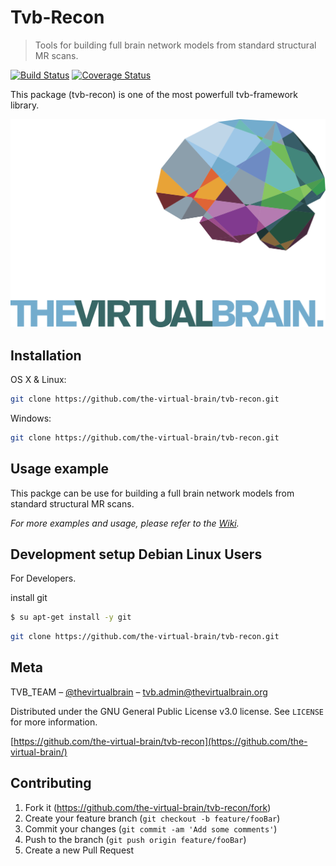 # Tvb-Recon
> Tools for building full brain network models from standard structural MR scans.

[![Build Status](https://travis-ci.org/the-virtual-brain/tvb-recon.svg?branch=master)](https://travis-ci.org/the-virtual-brain/tvb-recon) [![Coverage Status](https://coveralls.io/repos/github/the-virtual-brain/tvb-recon/badge.svg)](https://coveralls.io/github/the-virtual-brain/tvb-recon)


This package (tvb-recon) is one of the most powerfull tvb-framework library.

![](TVB_logo.svg)

## Installation

OS X & Linux:

```sh
git clone https://github.com/the-virtual-brain/tvb-recon.git
```

Windows:

```sh
git clone https://github.com/the-virtual-brain/tvb-recon.git
```

## Usage example

This packge can be use for building a full brain network models from standard structural MR scans.

_For more examples and usage, please refer to the [Wiki][wiki]._

## Development setup Debian Linux Users

For Developers.

install git

```sh
$ su apt-get install -y git
```

```sh
git clone https://github.com/the-virtual-brain/tvb-recon.git
```


## Meta

TVB_TEAM – [@thevirtualbrain](https://twitter.com/thevirtualbrain) – tvb.admin@thevirtualbrain.org

Distributed under the GNU General Public License v3.0 license. See ``LICENSE`` for more information.

[https://github.com/the-virtual-brain/tvb-recon](https://github.com/the-virtual-brain/)

## Contributing

1. Fork it (<https://github.com/the-virtual-brain/tvb-recon/fork>)
2. Create your feature branch (`git checkout -b feature/fooBar`)
3. Commit your changes (`git commit -am 'Add some comments'`)
4. Push to the branch (`git push origin feature/fooBar`)
5. Create a new Pull Request

<!-- Markdown link & img dfn's -->

[wiki]: http://docs.thevirtualbrain.org/

